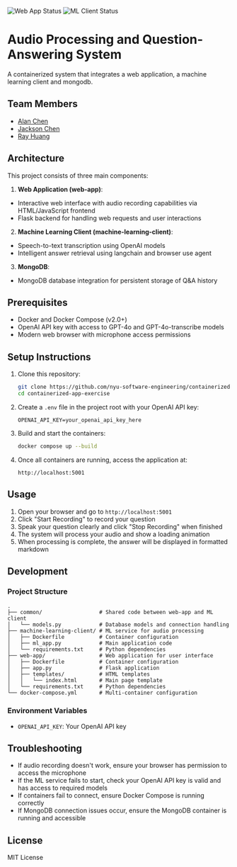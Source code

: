 ![Web App Status](https://github.com/nyu-software-engineering/containerized-app-exercise/actions/workflows/lint.yml/badge.svg)
![ML Client Status](https://github.com/nyu-software-engineering/containerized-app-exercise/actions/workflows/lint.yml/badge.svg)

# Audio Processing and Question-Answering System

A containerized system that integrates a web application, a machine learning client and mongodb. 
## Team Members

- [Alan Chen](https://github.com/Chen-zexi)
- [Jackson Chen](https://github.com/jaxxjj)
- [Ray Huang](https://github.com/RayHuang3339)

## Architecture

This project consists of three main components:

1. **Web Application (web-app)**:
- Interactive web interface with audio recording capabilities via HTML/JavaScript frontend
- Flask backend for handling web requests and user interactions
2. **Machine Learning Client (machine-learning-client)**: 
- Speech-to-text transcription using OpenAI models
- Intelligent answer retrieval using langchain and browser use agent
3. **MongoDB**: 
- MongoDB database integration for persistent storage of Q&A history

## Prerequisites

- Docker and Docker Compose (v2.0+)
- OpenAI API key with access to GPT-4o and GPT-4o-transcribe models
- Modern web browser with microphone access permissions

## Setup Instructions

1. Clone this repository:
   ```bash
   git clone https://github.com/nyu-software-engineering/containerized-app-exercise.git
   cd containerized-app-exercise
   ```

2. Create a `.env` file in the project root with your OpenAI API key:
   ```
   OPENAI_API_KEY=your_openai_api_key_here
   ```

3. Build and start the containers:
   ```bash
   docker compose up --build
   ```

4. Once all containers are running, access the application at:
   ```
   http://localhost:5001
   ```

## Usage

1. Open your browser and go to `http://localhost:5001`
2. Click "Start Recording" to record your question
3. Speak your question clearly and click "Stop Recording" when finished
4. The system will process your audio and show a loading animation
5. When processing is complete, the answer will be displayed in formatted markdown

## Development

### Project Structure

```
.
├── common/                  # Shared code between web-app and ML client
│   └── models.py            # Database models and connection handling
├── machine-learning-client/ # ML service for audio processing
│   ├── Dockerfile           # Container configuration
│   ├── ml_app.py            # Main application code
│   └── requirements.txt     # Python dependencies
├── web-app/                 # Web application for user interface
│   ├── Dockerfile           # Container configuration
│   ├── app.py               # Flask application
│   ├── templates/           # HTML templates
│   │   └── index.html       # Main page template
│   └── requirements.txt     # Python dependencies
└── docker-compose.yml       # Multi-container configuration
```

### Environment Variables

- `OPENAI_API_KEY`: Your OpenAI API key

## Troubleshooting

- If audio recording doesn't work, ensure your browser has permission to access the microphone
- If the ML service fails to start, check your OpenAI API key is valid and has access to required models
- If containers fail to connect, ensure Docker Compose is running correctly
- If MongoDB connection issues occur, ensure the MongoDB container is running and accessible

## License

MIT License
